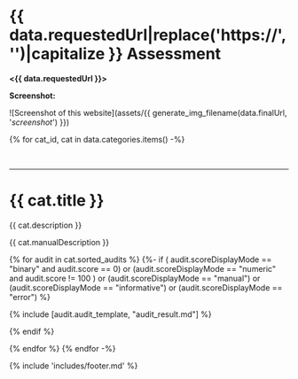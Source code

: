 # {{ data.requestedUrl|replace('https://', '')|capitalize }} Assessment

__<{{ data.requestedUrl }}>__

__Screenshot:__

![Screenshot of this website](assets/{{ generate_img_filename(data.finalUrl, '_screenshot_') }})

<div id="toc">
<!--TOC-->
</div>

{% for cat_id, cat in data.categories.items() -%}

<br>
<hr>

# {{ cat.title }}

{{ cat.description }}

{{ cat.manualDescription }}

{% for audit in cat.sorted_audits %}
{%- if ( audit.scoreDisplayMode == "binary" and audit.score == 0) or
        (audit.scoreDisplayMode == "numeric" and audit.score != 100 ) or
        (audit.scoreDisplayMode == "manual") or
        (audit.scoreDisplayMode == "informative") or
        (audit.scoreDisplayMode == "error")
%}

{% include [audit.audit_template, "audit_result.md"] %}

{% endif %}

{% endfor %}
{% endfor -%}

{% include 'includes/footer.md' %}
